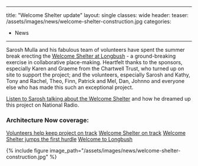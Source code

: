 
---
title: "Welcome Shelter update"
layout: single
classes: wide
header:
  teaser: /assets/images/news/welcome-shelter-construction.jpg
categories:
  - News
---

Sarosh Mulla and his fabulous team of volunteers have spent the summer break erecting the [Welcome Shelter at Longbush](/shelter) - a ground-breaking exercise in collaborative place-making. Heartfelt thanks to the sponsors, especially Karen and Graeme from the Chartwell Trust, who turned up on site to support the project; and the volunteers, especially Sarosh and Kathy, Tony and Rachel, Theo, Finn, Patrick and Mel, Dan, Johnno and everyone else who has made this such an exceptional project.

[Listen to Sarosh talking about the Welcome Shelter](/assets/mp3/architect_of_an_innovative_eco_classroom.mp3) and how he dreamed up this project on National Radio.

### Architecture Now coverage:
[Volunteers help keep project on track](http://architecturenow.co.nz/articles/volunteers-help-keep-project-on-track/)
[Welcome Shelter on track](http://architecturenow.co.nz/articles/welcome-shelter-on-track/)
[Welcome Shelter jumps the first hurdle](http://architecturenow.co.nz/articles/welcome-shelter-jumps-the-first-hurdle/)
[Welcome to Longbush](http://architecturenow.co.nz/articles/welcome-to-longbush/)

{% include figure image_path="/assets/images/news/welcome-shelter-construction.jpg" %}

